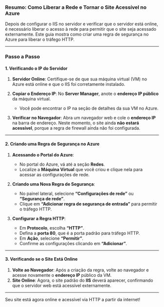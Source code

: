 ### Resumo: Como Liberar a Rede e Tornar o Site Acessível no Azure

Depois de configurar o IIS no servidor e verificar que o servidor está online, é necessário liberar o acesso à rede para permitir que o site seja acessado externamente. Este guia mostra como criar uma regra de segurança no Azure para liberar o tráfego HTTP.

---

### Passo a Passo

#### 1. Verificando o IP do Servidor

1. **Servidor Online**: Certifique-se de que sua máquina virtual (VM) no Azure está online e que o IIS foi corretamente instalado.
2. **Copiar o Endereço IP**: No **Server Manager**, anote o **endereço IP público** da máquina virtual.

   - Você pode encontrar o IP na seção de detalhes da sua VM no Azure.

3. **Verificar no Navegador**: Abra um navegador web e cole o **endereço IP** na barra de endereço. Neste momento, o site ainda **não estará acessível**, porque a regra de firewall ainda não foi configurada.

---

#### 2. Criando uma Regra de Segurança no Azure

1. **Acessando o Portal do Azure**:

   - No portal do Azure, vá até a seção **Redes**.
   - Localize a **Máquina Virtual** que você criou e clique nela para acessar as configurações de rede.

2. **Criando uma Nova Regra de Segurança**:

   - No painel lateral, selecione **“Configurações de rede”** ou **“Segurança de rede”**.
   - Clique em **“Adicionar regra de segurança de entrada”** para permitir o tráfego HTTP.

3. **Configurar a Regra HTTP**:
   - Em **Protocolo**, escolha **“HTTP”**.
   - Defina a **porta 80**, que é a porta padrão para tráfego HTTP.
   - Em **Ação**, selecione **“Permitir”**.
   - Confirme as configurações clicando em **“Adicionar”**.

---

#### 3. Verificando se o Site Está Online

1. **Volte ao Navegador**: Após a criação da regra, volte ao navegador e acesse novamente o **endereço IP** público da VM.
2. **Site Online**: Agora, o site padrão do **IIS** deverá aparecer, confirmando que o servidor web está acessível externamente.

---

Seu site está agora online e acessível via HTTP a partir da internet!
